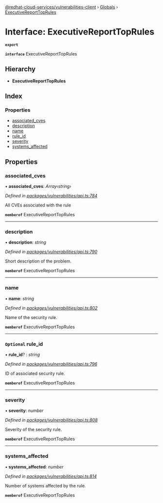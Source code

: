 [@redhat-cloud-services/vulnerabilities-client](../README.md) › [Globals](../globals.md) › [ExecutiveReportTopRules](executivereporttoprules.md)

# Interface: ExecutiveReportTopRules

**`export`** 

**`interface`** ExecutiveReportTopRules

## Hierarchy

* **ExecutiveReportTopRules**

## Index

### Properties

* [associated_cves](executivereporttoprules.md#associated_cves)
* [description](executivereporttoprules.md#description)
* [name](executivereporttoprules.md#name)
* [rule_id](executivereporttoprules.md#optional-rule_id)
* [severity](executivereporttoprules.md#severity)
* [systems_affected](executivereporttoprules.md#systems_affected)

## Properties

###  associated_cves

• **associated_cves**: *Array‹string›*

*Defined in [packages/vulnerabilities/api.ts:784](https://github.com/RedHatInsights/javascript-clients/blob/master/packages/vulnerabilities/api.ts#L784)*

All CVEs associated with the rule

**`memberof`** ExecutiveReportTopRules

___

###  description

• **description**: *string*

*Defined in [packages/vulnerabilities/api.ts:790](https://github.com/RedHatInsights/javascript-clients/blob/master/packages/vulnerabilities/api.ts#L790)*

Short description of the problem.

**`memberof`** ExecutiveReportTopRules

___

###  name

• **name**: *string*

*Defined in [packages/vulnerabilities/api.ts:802](https://github.com/RedHatInsights/javascript-clients/blob/master/packages/vulnerabilities/api.ts#L802)*

Name of the security rule.

**`memberof`** ExecutiveReportTopRules

___

### `Optional` rule_id

• **rule_id**? : *string*

*Defined in [packages/vulnerabilities/api.ts:796](https://github.com/RedHatInsights/javascript-clients/blob/master/packages/vulnerabilities/api.ts#L796)*

ID of associated security rule.

**`memberof`** ExecutiveReportTopRules

___

###  severity

• **severity**: *number*

*Defined in [packages/vulnerabilities/api.ts:808](https://github.com/RedHatInsights/javascript-clients/blob/master/packages/vulnerabilities/api.ts#L808)*

Severity of the security rule.

**`memberof`** ExecutiveReportTopRules

___

###  systems_affected

• **systems_affected**: *number*

*Defined in [packages/vulnerabilities/api.ts:814](https://github.com/RedHatInsights/javascript-clients/blob/master/packages/vulnerabilities/api.ts#L814)*

Number of systems affected by the rule.

**`memberof`** ExecutiveReportTopRules
